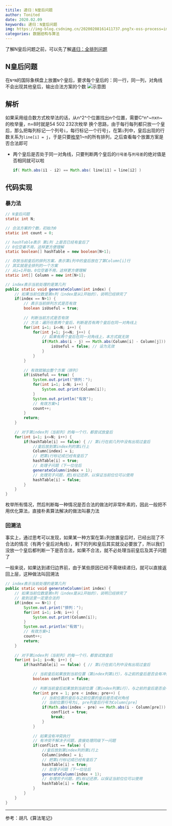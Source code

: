 ```yaml
---
titile: 递归：N皇后问题
author: Tonited
date: 2020.02.09
keywords: 递归：N皇后问题
img: https://img-blog.csdnimg.cn/20200208161411737.png?x-oss-process=image/watermark,type_ZmFuZ3poZW5naGVpdGk,shadow_10,text_aHR0cHM6Ly9ibG9nLmNzZG4ubmV0L3dlaXhpbl80MzU1MzY5NA==,size_16,color_FFFFFF,t_70
categories: 数据结构与算法
---
```


了解N皇后问题之前，可以先了解[递归：全排列问题](https://blog.csdn.net/weixin_43553694/article/details/104223331)

## N皇后问题
在`N*N`的国际象棋盘上放置`N`个皇后，要求每个皇后的：同一行，同一列，对角线不会出现其他皇后，输出合法方案的个数
![示意图](https://img-blog.csdnimg.cn/20200208161411737.png?x-oss-process=image/watermark,type_ZmFuZ3poZW5naGVpdGk,shadow_10,text_aHR0cHM6Ly9ibG9nLmNzZG4ubmV0L3dlaXhpbl80MzU1MzY5NA==,size_16,color_FFFFFF,t_70)

## 解析
如果采用组合数方式枚举法的话，从n^2^个位置找出n个位置，需要C^n^~nxn~的枚举量，n=8时就是54 502 232次枚举
换个思路，由于每行每列都只放一个皇后，那么把每列标记一个列号`i`，每行标记一个行号`j`，在第`i`列中，皇后出现的行数关系为`line[i] = j`，于是只要[枚举](https://blog.csdn.net/weixin_43553694/article/details/104223331)1~n的所有排列，之后查看每个放置方案是否合法即可

- 两个皇后是否处于同一对角线，只要判断两个皇后的`行号差`与`列号差`的绝对值是否相同就可以啦
	```java
	if( Math.abs(i1 - i2) == Math.abs( line[i1] = line[i2] )
	```
## 代码实现
### 暴力法
```java
// N皇后问题
static int N;

// 合法方案的个数，初始为0
static int count = 0;

// hashTable表示 第i列 上是否已经有皇后了
// 0位空着不用，这样更方便理解
static boolean[] hashTable = new boolean[N+1];

// 存放当前皇后的排列方案，表示第i列中的皇后放在了第Column[i]行
// 其实就是全排列的一个方案
// 从i=1开始，0位空着不用，这样更方便理解
static int[] Column = new int[N+1];

// index表示当前处理的是第几列
public static void generateColumn(int index) {
	// 如果当前位数是第n列（index是从1开始的），说明已经排完了
	if(index == N+1) { 
		// 表示当前排列方式是否有效
		boolean isUseful = true;
		
		// 判断当前方式是否有效
		// 方法：遍历任意两个皇后，判断是否有两个皇后在同一对角线上
		for(int i=1; i<=N; i++) {
			for(int j=1; j<=N; j++) {
				// 如果有两个皇后在同一对角线上，本方式就无效
				if(Math.abs(i - j) == Math.abs(Column[i] - Column[j])) {
					isUseful = false; // 设为无效
				}
			}
		}
		
		// 有效就输出整个方案（排列）
		if(isUseful == true) {
			System.out.print("排列：");
			for(int i=1; i<N; i++) {
				System.out.print(Column[i]);
			}
			System.out.println("有效");
			// 有效方案+1
			count++;
		}
		return;
	}
	
	// 对于第index列（当前列）的每一个行，都尝试放皇后
	for(int i=1; i<=N; i++) {
		if(hashTable[i] == false) { // 第i行在前几列中没有出现过皇后
			//皇后放到第index列的第i行上
			Column[index] = i; 
			// 把第i行标记成已经有皇后了
			hashTable[i] = true; 
			// 处理子问题（下一位往后
			generateColumn(index + 1); 
			// 处理完子问题，把i标记还原，以保证当前位位可以使用
			hashTable[i] = false; 
		}
	}
}
```

枚举所有情况，然后判断每一种情况是否合法的做法时非常朴素的，因此一般把不用优化算法，直接朴素算法解决的做法叫暴力法

### 回溯法 
事实上，通过思考可以发现，如果某一种方案在第`i`列放置皇后时，已经出现了不合法的情况（有两个皇后对角线），剩下的列和皇后其实就没必要放了，所以我们没放一个皇后都判断一下是否合法，如果不合法，就不必处理当前皇后及其子问题了

一般来说，如果达到递归边界前，由于某些原因已经不需继续递归，就可以直接返回上层，这种做法叫回溯法
```java
// index表示当前处理的是第几列
public static void generateColumn(int index) {
	// 如果当前位数是第n列（index是从1开始的），说明已经排完了
	// 能到这里一定是合法的
	if(index == N+1) { 
		System.out.print("排列：");
		for(int i=1; i<N; i++) {
			System.out.print(Column[i]);
		}
		System.out.println("有效");
		// 有效方案+1
		count++;
		return;
	}
	
	// 对于第index列（当前列）的每一个行，都尝试放皇后
	for(int i=1; i<=N; i++) {
		if(hashTable[i] == false) { // 第i行在前几列中没有出现过皇后

			// 当前皇后如果放到当前位置（第index列第i行），与之前的皇后是否会有冲突（对角线）
			boolean conflict = false;
			
			// 判断当前皇后如果放到当前位置（第index列第i行），与之前的皇后是否会有冲突（对角线）
			for(int pre = 1; pre < index; pre++) {
				// 当前位置的皇后与之前位置的皇后是否成对角线
				// 当前位置行号为i, pre列皇后行号为Column[pre]
				if(Math.abs(index - pre) == Math.abs(i - Column[pre])) {
					conflict = true;
					break;
				}
			}
			
			// 如果没有冲突执行
			// 有冲突不解决子问题，直接处理同级下一问题
			if(conflict == false) {
				//皇后放到第index列的第i行上
				Column[index] = i; 
				// 把第i行标记成已经有皇后了
				hashTable[i] = true; 
				// 处理子问题（下一位往后
				generateColumn(index + 1); 
				// 处理完子问题，把i标记还原，以保证当前位位可以使用
				hashTable[i] = false; 
			}
		}
	}
}
```


<hr/>
参考：胡凡《算法笔记》